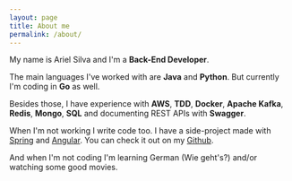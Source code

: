 ```yaml
---
layout: page
title: About me
permalink: /about/
---
```


My name is Ariel Silva and I'm a **Back-End Developer**.

The main languages I've worked with are **Java** and **Python**. But currently I'm coding in **Go** as well.

Besides those, I have experience with **AWS**, **TDD**, **Docker**, **Apache Kafka**, **Redis**, **Mongo**, **SQL** and documenting REST APIs with **Swagger**.

When I'm not working I write code too. I have a side-project made with <a href="https://github.com/SilvaAriel/Money-Box-API" target="_blank">Spring</a> and <a href="https://github.com/SilvaAriel/Money-Box" target="_blank">Angular</a>. You can check it out on my [Github](https://github.com/SilvaAriel).

And when I'm not coding I'm learning German (Wie geht's?) and/or watching some good movies. 